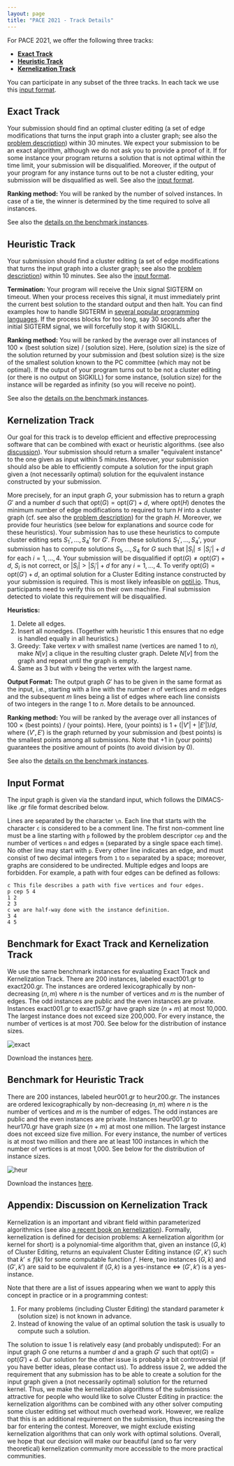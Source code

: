 ```yaml
---
layout: page
title: "PACE 2021 - Track Details"
---
```


For PACE 2021, we offer the following three tracks:

- [**Exact Track**](#exact-track)
- [**Heuristic Track**](#heuristic-track)
- [**Kernelization Track**](#kernelization-track)

You can participate in any subset of the three tracks. In each tack we use this [input format](#input-format).

## Exact Track

Your submission should find an optimal cluster editing (a set of edge modifications that turns the input graph into a cluster graph; see also the [problem description](/2021/cluster-editing/)) within 30 minutes.
We expect your submission to be an exact algorithm, although we do not ask you to provide a proof of it.
If for some instance your program returns a solution that is not optimal within the time limit, your submission will be disqualified.
Moreover, if the output of your program for any instance turns out to be not a cluster editing, your submission will be disqualified as well.
See also the [input format](#input-format).

**Ranking method:**
You will be ranked by the number of solved instances.
In case of a tie, the winner is determined by the time required to solve all instances.

See also the [details on the benchmark instances](#benchmark-for-exact-track-and-kernelization-track).

## Heuristic Track

Your submission should find a cluster editing (a set of edge modifications that turns the input graph into a cluster graph; see also the [problem description](/2021/cluster-editing/)) within 10 minutes.
See also the [input format](#input-format).

**Termination:**
Your program will receive the Unix signal SIGTERM on timeout.
When your process receives this signal, it must immediately print the current best solution to the standard output and then halt.
You can find examples how to handle SIGTERM in [several popular programming languages](https://www.optil.io/optilion/help/signals).
If the process blocks for too long, say 30 seconds after the initial SIGTERM signal, we will forcefully stop it with SIGKILL.

**Ranking method:**
You will be ranked by the average over all instances of 100 × (best solution size) / (solution size).
Here, (solution size) is the size of the solution returned by your submission and (best solution size) is the size of the smallest solution known to the PC committee (which may not be optimal).
If the output of your program turns out to be not a cluster editing (or there is no output on SIGKILL) for some instance, (solution size) for the instance will be regarded as infinity (so you will receive no point).

See also the [details on the benchmark instances](benchmark-for-heuristic-track).

## Kernelization Track

Our goal for this track is to develop efficient and effective preprocessing software that can be combined with exact or heuristic algorithms.
(see also [discussion](#appendix-discussion-on-kernelization-track)).
Your submission should return a smaller "equivalent instance" to the one given as input within 5 minutes.
Moreover, your submission should also be able to efficiently compute a solution for the input graph given a (not necessarily optimal) solution for the equivalent instance constructed by your submission.

More precisely, for an input graph $G$, your submission has to return a graph $G'$ and a number $d$ such that $\mathrm{opt}(G) = \mathrm{opt}(G') + d$, where $\mathrm{opt}(H)$ denotes the minimum number of edge modifications to required to turn $H$ into a cluster graph (cf. see also the [problem description](/2021/cluster-editing/)) for the graph $H$.
Moreover, we provide four heuristics (see below for explanations and source code for these heuristics). Your submission has to use these heuristics to compute cluster editing sets $S_1', ..., S_4'$ for $G'$.
From these solutions $S_1', ..., S_4'$, your submission has to compute solutions $S_1, ..., S_4$ for $G$ such that $|S_i| \le |S_i'| + d$ for each $i = 1, \dots, 4$.
Your submission will be disqualified if $\mathrm{opt}(G) \ne \mathrm{opt}(G') + d$, $S_i$ is not correct, or $|S_i| > |S_i'| + d$ for any $i = 1, \dots, 4$.
To verify $\mathrm{opt}(G) = \mathrm{opt}(G') + d$, an optimal solution for a Cluster Editing instance constructed by your submission is required.
This is most likely infeasible on [optil.io](optil.io).
Thus, participants need to verify this on their own machine.
Final submission detected to violate this requirement will be disqualified.

**Heuristics:**
1. Delete all edges.
2. Insert all nonedges. (Together with heuristic 1 this ensures that no
edge is handled equally in all heuristics.)
3. Greedy: Take vertex $v$ with smallest name (vertices are named $1$ to $n$),
make $N[v]$ a clique in the resulting cluster graph. Delete $N[v]$ from the
graph and repeat until the graph is empty.
4. Same as 3 but with $v$ being the vertex with the largest name.

**Output Format:**
The output graph $G'$ has to be given in the same format as the input, i.e.,
starting with a line with the number $n$ of vertices and $m$ edges and the
subsequent $m$ lines being a list of edges where each line consists of two
integers in the range $1$ to $n$.
More details to be announced.

**Ranking method:**
You will be ranked by the average over all instances of 100 × (best points) / (your points).
Here, (your points) is $1 + (|V'| + |E'|) / d$, where $(V', E')$ is the graph returned by your submission and (best points) is the smallest points among all submissions.
Note that +1 in (your points) guarantees the positive amount of points (to avoid division by 0).

See also the [details on the benchmark instances](#benchmark-for-exact-track-and-kernelization-track).

## Input Format

The input graph is given via the standard input, which follows the DIMACS-like .gr file format described below.

Lines are separated by the character `\n`. Each line that starts with the character `c` is considered to be a comment line.
The first non-comment line must be a line starting with `p` followed by the problem descriptor `cep` and the number of vertices `n` and edges `m` (separated by a single space each time).
No other line may start with `p`. Every other line indicates an edge, and must consist of two decimal integers from `1` to `n` separated by a space;
moreover, graphs are considered to be undirected. Multiple edges and loops are forbidden.
For example, a path with four edges can be defined as follows:

```
c This file describes a path with five vertices and four edges.
p cep 5 4
1 2
2 3
c we are half-way done with the instance definition.
3 4
4 5
```
## Benchmark for Exact Track and Kernelization Track

We use the same benchmark instances for evaluating Exact Track and Kernelization Track.
There are 200 instances, labeled exact001.gr to exact200.gr.
The instances are ordered lexicographically by non-decreasing $(n,m)$ where $n$ is the number of vertices and $m$ is the number of edges.
The odd instances are public and the even instances are private.
Instances exact001.gr to exact157.gr have graph size ($n + m$) at most 10,000.
The largest instance does not exceed size 200,000.
For every instance, the number of vertices is at most 700.
See below for the distribution of instance sizes.

![exact](/2021/img/exact.png)

Download the instances [here](https://fpt.akt.tu-berlin.de/pace2021/exact.tar.gz).

## Benchmark for Heuristic Track

There are 200 instances, labeled heur001.gr to heur200.gr.
The instances are ordered lexicographically by non-decreasing $(n,m)$ where $n$ is the number of vertices and $m$ is the number of edges.
The odd instances are public and the even instances are private.
Instances heur001.gr to heur170.gr have graph size ($n + m$) at most one million.
The largest instance does not exceed size five million.
For every instance, the number of vertices is at most two million and there are at least 100 instances in which the number of vertices is at most 1,000.
See below for the distribution of instance sizes.

![heur](/2021/img/heur.png)

Download the instances [here](https://fpt.akt.tu-berlin.de/pace2021/heur.tar.gz).

## Appendix: Discussion on Kernelization Track

Kernelization is an important and vibrant field within parameterized
algorithmics (see also [a recent book on kernelization](https://kernelization.ii.uib.no/downloads.html)).
Formally, kernelization is defined for decision problems:
A kernelization algorithm (or kernel for short) is a polynomial-time algorithm that, given an instance $(G, k)$ of Cluster Editing, returns an equivalent Cluster Editing instance $(G', k')$ such that $k' \le f(k)$ for some computable function $f$.
Here, two instances $(G,k)$ and $(G',k')$ are said to be equivalent if
$(G,k)$ is a yes-instance $\iff$ $(G',k')$ is a yes-instance.

Note that there are a list of issues appearing when we want to apply
this concept in practice or in a programming contest:
1. For many problems (including Cluster Editing) the standard parameter
$k$ (solution size) is not known in advance.
2. Instead of knowing the value of an optimal solution the task is
usually to compute such a solution.

The solution to issue 1 is relatively easy (and probably undisputed):
For an input graph $G$ one returns a number $d$ and a graph $G'$ such that $\mathrm{opt}(G) = \mathrm{opt}(G') + d$.
Our solution for the other issue is probably a bit controversial (if you have better ideas, please contact us).
To address issue 2, we added the requirement that any submission has to be able to create a solution for the input graph given a (not necessarily optimal) solution for the returned kernel.
Thus, we make the kernelization algorithms of the submissions attractive for people who would like to solve Cluster Editing in practice:
the kernelization algorithms can be combined with any other solver computing some cluster editing set without much overhead work.
However, we realize that this is an additional requirement on the submission, thus increasing the bar for entering the contest.
Moreover, we might exclude existing kernelization algorithms that can only work with optimal solutions.
Overall, we hope that our decision will make our beautiful (and so far very theoretical) kernelization community more accessible to the more practical communities.
